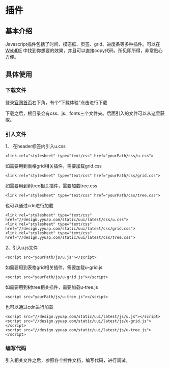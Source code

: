 # 插件

## 基本介绍
Javascript插件包括了时间、模态框、页签、grid、进度条等多种插件。可以在 [WebIDE](http://tinper.org/dist/webIDE/index.html#/demos/ui/dialog/message) 中找到你想要的效果，并且可以直接copy代码，所见即所得，非常贴心方便。

## 具体使用

### 下载文件
登录[官网首页](http://design.yyuap.com/)右下角，有个“下载体验”点击进行下载

下载之后，根目录会有css、js、fonts三个文件夹。后面引入的文件可以从这里获取。

### 引入文件

1、 在header标签内引入u.css

	<link rel="stylesheet" type="text/css" href="yourPath/css/u.css">
如需要用到表格grid相关插件，需要加载grid.css

```
<link rel="stylesheet" type="text/css" href="yourPath/css/grid.css">
```

如需要用到树tree相关插件，需要加载tree.css

```
<link rel="stylesheet" type="text/css" href="yourPath/css/tree.css">
```

也可以通过cdn进行加载

	<link rel="stylesheet" type="text/css" href="//design.yyuap.com/static/uui/latest/css/u.css">
	<link rel="stylesheet" type="text/css" href="//design.yyuap.com/static/uui/latest/css/grid.css">
	<link rel="stylesheet" type="text/css" href="//design.yyuap.com/static/uui/latest/css/tree.css">

2、引入u.js文件

	<script src="yourPath/js/u.js"></script>
如需要用到表格grid相关插件，需要加载u-grid.js

```
<script src="yourPath/js/u-grid.js"></script>
```

如需要用到树tree相关插件，需要加载u-tree.js

```
<script src="yourPath/js/u-tree.js"></script>
```

也可以通过cdn进行加载

	<script src="//design.yyuap.com/static/uui/latest/js/u.js"></script>
	<script src="//design.yyuap.com/static/uui/latest/js/u-grid.js"></script>
	<script src="//design.yyuap.com/static/uui/latest/js/u-tree.js"></script>

### 编写代码

引入相关文件之后，参照各个控件文档，编写代码，进行调试。
